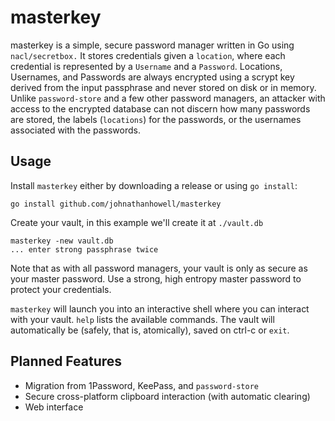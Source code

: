 # masterkey

masterkey is a simple, secure password manager written in Go using `nacl/secretbox.` It stores credentials given a `location`, where each credential is represented by a `Username` and a `Password`. Locations, Usernames, and Passwords are always encrypted using a scrypt key derived from the input passphrase and never stored on disk or in memory. Unlike `password-store` and a few other password managers, an attacker with access to the encrypted database can not discern how many passwords are stored, the labels (`locations`) for the passwords, or the usernames associated with the passwords.

## Usage

Install `masterkey` either by downloading a release or using `go install`:

`go install github.com/johnathanhowell/masterkey`

Create your vault, in this example we'll create it at `./vault.db`

```
masterkey -new vault.db
... enter strong passphrase twice
```

Note that as with all password managers, your vault is only as secure as your master password. Use a strong, high entropy master password to protect your credentials.

`masterkey` will launch you into an interactive shell where you can interact with your vault. `help` lists the available commands. The vault will automatically be (safely, that is, atomically), saved on ctrl-c or `exit`.

## Planned Features

- Migration from 1Password, KeePass, and `password-store`
- Secure cross-platform clipboard interaction (with automatic clearing)
- Web interface


